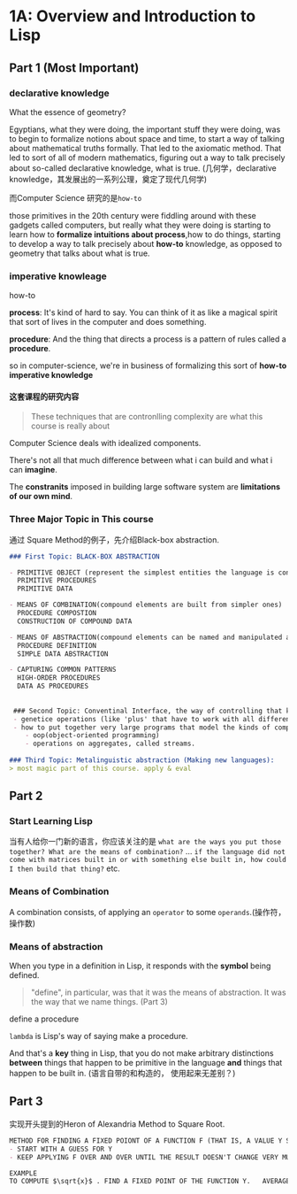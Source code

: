 # 1A: Overview and Introduction to Lisp

## Part 1 (Most Important)

### declarative knowledge

What the essence of geometry? 

Egyptians, what they were doing, the important stuff they were doing, was to begin to formalize notions about space and time, to start a way of talking about mathematical truths formally. That led to the axiomatic method. That led to sort of all of modern mathematics, figuring out a way to talk precisely about so-called declarative knowledge, what is true. (几何学，declarative knowledge，其发展出的一系列公理，奠定了现代几何学)

而Computer Science 研究的是`how-to`

those primitives in the 20th century were fiddling around with these gadgets called computers, but really what they were doing is starting to learn how to **formalize intuitions about process**,how to do things, starting to develop a way to talk precisely about **how-to** knowledge, as opposed to geometry that talks about what is true.

### imperative knowleage

how-to

**process**: It's kind of hard to say. You can think of it as like a magical spirit that sort of lives in the computer and does something.

**procedure**: And the thing that directs a process is a pattern of rules called a **procedure**.

so in computer-science, we're in business of formalizing this sort of **how-to imperative knowledge**

#### 这套课程的研究内容

> These techniques that are contronlling complexity are what this course is really about

Computer Science deals with idealized components.

There's not all that much difference between what i can build and what i can **imagine**.

The **constranits** imposed in building large software system are **limitations of our own mind**.

### Three Major Topic in This course 

通过 Square Method的例子，先介绍Black-box abstraction.

```markdown
### First Topic: BLACK-BOX ABSTRACTION

- PRIMITIVE OBJECT (represent the simplest entities the language is concerned with)
  PRIMITIVE PROCEDURES
  PRIMITIVE DATA

- MEANS OF COMBINATION(compound elements are built from simpler ones)
  PROCEDURE COMPOSTION
  CONSTRUCTION OF COMPOUND DATA

- MEANS OF ABSTRACTION(compound elements can be named and manipulated as units)
  PROCEDURE DEFINITION
  SIMPLE DATA ABSTRACTION

- CAPTURING COMMON PATTERNS
  HIGH-ORDER PROCEDURES
  DATA AS PROCEDURES
  
  
 ### Second Topic: Conventinal Interface, the way of controlling that kind of complexity
 - genetice operations (like 'plus' that have to work with all different kinds of data)
 - how to put together very large programs that model the kinds of complex systems in real world. Tow metaphors: 
 	- oop(object-oriented programming)
 	- operations on aggregates, called streams.
 	
### Third Topic: Metalinguistic abstraction (Making new languages):
> most magic part of this course. apply & eval
```


## Part 2

### Start Learning Lisp

当有人给你一门新的语言，你应该关注的是 `what are the ways you put those together? What are the means of combination?` … `if the language did not come with matrices built in or with something else built in, how could I then build that thing?` etc.

### Means of Combination

A combination consists, of applying an `operator` to some `operands`.(操作符，操作数)

### Means of abstraction

When you type in a definition in Lisp, it responds with the **symbol** being defined.

> "define", in particular, was that it was the means of abstraction. It was the way that we name things. (Part 3)

define a procedure

`lambda` is Lisp's way of saying make a procedure.

And that's a **key** thing in Lisp, that you do not make arbitrary distinctions **between** things that happen to be primitive in the language **and** things that happen to be built in. (语言自带的和构造的， 使用起来无差别？)



## Part 3

实现开头提到的Heron of Alexandria Method to Square Root.





```markdown
METHOD FOR FINDING A FIXED POIONT OF A FUNCTION F (THAT IS, A VALUE Y SUCH THAT F(Y) = Y)
- START WITH A GUESS FOR Y
- KEEP APPLYING F OVER AND OVER UNTIL THE RESULT DOESN'T CHANGE VERY MUCH.

EXAMPLE
TO COMPUTE $\sqrt{x}$ . FIND A FIXED POINT OF THE FUNCTION Y.   AVERAGE OF Y AND X/Y
```

